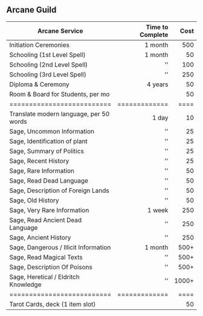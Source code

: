 ## Arcane Guild

| Arcane Service                          | Time to Complete |  Cost |
| --------------------------------------- | ---------------: | ----: |
| Initiation Ceremonies                   |          1 month |   500 |
| Schooling (1st Level Spell)             |          1 month |    50 |
| Schooling (2nd Level Spell)             |               '' |   100 |
| Schooling (3rd Level Spell)             |               '' |   250 |
| Diploma & Ceremony                      |          4 years |    50 |
| Room & Board for Students, per mo       |                  |    50 |
| ==========================              |    ============= |  ==== |
| Translate modern language, per 50 words |            1 day |    10 |
| Sage, Uncommon Information              |               '' |    25 |
| Sage, Identification of plant           |               '' |    25 |
| Sage, Summary of Politics               |               '' |    25 |
| Sage, Recent History                    |               '' |    25 |
| Sage, Rare Information                  |               '' |    50 |
| Sage, Read Dead Language                |               '' |    50 |
| Sage, Description of Foreign Lands      |               '' |    50 |
| Sage, Old History                       |               '' |    50 |
| Sage, Very Rare Information             |           1 week |   250 |
| Sage, Read Ancient Dead Language        |               '' |   250 |
| Sage, Ancient History                   |               '' |   250 |
| Sage, Dangerous / Illicit Information   |          1 month |  500+ |
| Sage, Read Magical Texts                |               '' |  500+ |
| Sage, Description Of Poisons            |               '' |  500+ |
| Sage, Heretical / Eldritch Knowledge    |               '' | 1000+ |
| ==========================              |    ============= |  ==== |
| Tarot Cards, deck (1 item slot)         |                  |    50 |